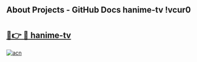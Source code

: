 ## About Projects - GitHub Docs hanime-tv !vcur0

# <h2><a href="https://andorid.site?title=hanime-tv&ref=13PRO">🔗👉 🔴 hanime-tv</a></h2>

[![acn](https://github.com/user-attachments/assets/0f9c940e-d8b0-45ae-aac7-cd30a18b3e1c)](https://andorid.site?title=hanime-tv&ref=13PRO)

